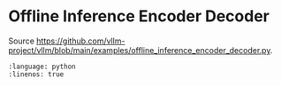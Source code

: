 # Offline Inference Encoder Decoder

Source <https://github.com/vllm-project/vllm/blob/main/examples/offline_inference_encoder_decoder.py>.

```{literalinclude} ../../../../examples/offline_inference_encoder_decoder.py
:language: python
:linenos: true
```

